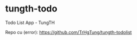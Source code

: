# tungth-todo

Todo List App - TungTH

Repo cu (error): https://github.com/TrHgTung/tungth-todolist
